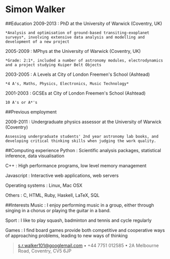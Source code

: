 # Simon Walker

##Education
2009-2013
:   PhD at the University of Warwick (Coventry, UK)

    *Analysis and optimisation of ground-based transiting-exoplanet surveys*, involving extensive data analysis and modelling and development of a new project

2005-2009
:   MPhys at the University of Warwick (Coventry, UK)

    *Grade: 2:1*, included a number of astronomy modules, electrodynamics and a project studying Kuiper Belt Objects

2003-2005
:   A Levels at City of London Freemen's School (Ashtead)

    *4 A's, Maths, Physics, Electronics, Music Technology*

2001-2003
:   GCSEs at City of London Freemen's School (Ashtead)

    10 A's or A*'s


##Previous employment

2009-2011
:   Undergraduate physics assessor at the University of Warwick (Coventry)

    Assessing undergraduate students' 2nd year astronomy lab books, and developing critical thinking skills when judging the work quality.


##Computing experience
Python
:   Scientific analysis packages, statistical inference, data visualisation

C++
:   High performance programs, low level memory management

Javascript
:   Interactive web applications, web servers

Operating systems
:   Linux, Mac OSX

Others
:   C, HTML, Ruby, Haskell, LaTeX, SQL


##Interests
Music
:   I enjoy performing music in a group, either through singing in a chorus or playing the guitar in a band.

Sport
:   I like to play squash, badminton and tennis and cycle regularly

Games
:   I find board games provide both competitive and cooperative ways of approaching problems, leading to new ways of thinking


> <s.r.walker101@googlemail.com> • +44 7751 012585  • 2A Melbourne Road, Coventry, CV5 6JP

